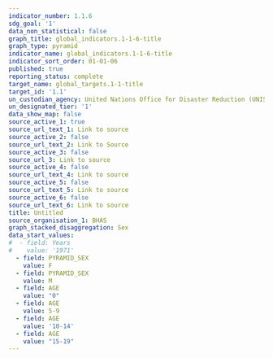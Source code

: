 ```yaml
---
indicator_number: 1.1.6
sdg_goal: '1'
data_non_statistical: false
graph_title: global_indicators.1-1-6-title
graph_type: pyramid
indicator_name: global_indicators.1-1-6-title
indicator_sort_order: 01-01-06
published: true
reporting_status: complete
target_name: global_targets.1-1-title
target_id: '1.1'
un_custodian_agency: United Nations Office for Disaster Reduction (UNISDR)
un_designated_tier: '1'
data_show_map: false
source_active_1: true
source_url_text_1: Link to source
source_active_2: false
source_url_text_2: Link to Source
source_active_3: false
source_url_3: Link to source
source_active_4: false
source_url_text_4: Link to source
source_active_5: false
source_url_text_5: Link to source
source_active_6: false
source_url_text_6: Link to source
title: Untitled
source_organisation_1: BHAS
graph_stacked_disaggregation: Sex
data_start_values:
#  - field: Years
#    value: '1971'
  - field: PYRAMID_SEX
    value: F
  - field: PYRAMID_SEX
    value: M
  - field: AGE
    value: "0"
  - field: AGE
    value: 5-9
  - field: AGE
    value: '10-14'
  - field: AGE
    value: "15-19"
---
```

